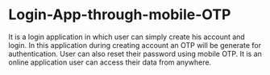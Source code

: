 # Login-App-through-mobile-OTP
It is a login application in which user can simply create his account and login.
In this application during creating account an OTP will be generate for authentication.
User can also reset their password using mobile OTP.
It is an online application user can access their data from anywhere.
